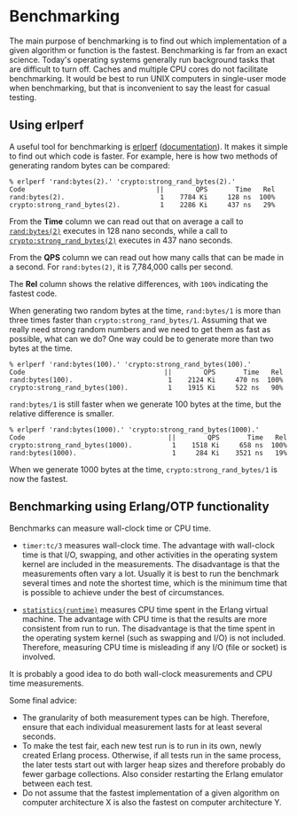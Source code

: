 <!--
%CopyrightBegin%

Copyright Ericsson AB 2023-2024. All Rights Reserved.

Licensed under the Apache License, Version 2.0 (the "License");
you may not use this file except in compliance with the License.
You may obtain a copy of the License at

    http://www.apache.org/licenses/LICENSE-2.0

Unless required by applicable law or agreed to in writing, software
distributed under the License is distributed on an "AS IS" BASIS,
WITHOUT WARRANTIES OR CONDITIONS OF ANY KIND, either express or implied.
See the License for the specific language governing permissions and
limitations under the License.

%CopyrightEnd%
-->
# Benchmarking

The main purpose of benchmarking is to find out which implementation of a given
algorithm or function is the fastest. Benchmarking is far from an exact science.
Today's operating systems generally run background tasks that are difficult to
turn off. Caches and multiple CPU cores do not facilitate benchmarking. It would
be best to run UNIX computers in single-user mode when benchmarking, but that is
inconvenient to say the least for casual testing.

## Using erlperf

A useful tool for benchmarking is [erlperf](https://github.com/max-au/erlperf)
([documentation](https://hexdocs.pm/erlperf/erlperf.html)).
It makes it simple to find out which code is faster. For example, here is how
two methods of generating random bytes can be compared:

```text
% erlperf 'rand:bytes(2).' 'crypto:strong_rand_bytes(2).'
Code                                 ||        QPS       Time   Rel
rand:bytes(2).                        1    7784 Ki     128 ns  100%
crypto:strong_rand_bytes(2).          1    2286 Ki     437 ns   29%
```

From the **Time** column we can read out that on average a call to
[`rand:bytes(2)`](`rand:bytes/1`) executes in 128 nano seconds, while
a call to
[`crypto:strong_rand_bytes(2)`](`crypto:strong_rand_bytes/1`) executes
in 437 nano seconds.

From the **QPS** column we can read out how many calls that can be
made in a second. For `rand:bytes(2)`, it is 7,784,000 calls per second.

The **Rel** column shows the relative differences, with `100%` indicating
the fastest code.

When generating two random bytes at the time, `rand:bytes/1` is more
than three times faster than `crypto:strong_rand_bytes/1`. Assuming
that we really need strong random numbers and we need to get them as
fast as possible, what can we do? One way could be to generate more
than two bytes at the time.

```text
% erlperf 'rand:bytes(100).' 'crypto:strong_rand_bytes(100).'
Code                                   ||        QPS       Time   Rel
rand:bytes(100).                        1    2124 Ki     470 ns  100%
crypto:strong_rand_bytes(100).          1    1915 Ki     522 ns   90%
```

`rand:bytes/1` is still faster when we generate 100 bytes at the time,
but the relative difference is smaller.

```
% erlperf 'rand:bytes(1000).' 'crypto:strong_rand_bytes(1000).'
Code                                    ||        QPS       Time   Rel
crypto:strong_rand_bytes(1000).          1    1518 Ki     658 ns  100%
rand:bytes(1000).                        1     284 Ki    3521 ns   19%
```

When we generate 1000 bytes at the time, `crypto:strong_rand_bytes/1` is
now the fastest.

## Benchmarking using Erlang/OTP functionality

Benchmarks can measure wall-clock time or CPU time.

- `timer:tc/3` measures wall-clock time. The advantage with wall-clock time is
  that I/O, swapping, and other activities in the operating system kernel are
  included in the measurements. The disadvantage is that the measurements often
  vary a lot. Usually it is best to run the benchmark several times and note
  the shortest time, which is the minimum time that is possible to achieve
  under the best of circumstances.

- [`statistics(runtime)`](`erlang:statistics/1`) measures CPU time spent
  in the Erlang virtual machine. The advantage with CPU time is that
  the results are more consistent from run to run. The disadvantage is
  that the time spent in the operating system kernel (such as swapping
  and I/O) is not included. Therefore, measuring CPU time is
  misleading if any I/O (file or socket) is involved.

It is probably a good idea to do both wall-clock measurements and CPU time
measurements.

Some final advice:

- The granularity of both measurement types can be high. Therefore, ensure that
  each individual measurement lasts for at least several seconds.
- To make the test fair, each new test run is to run in its own, newly created
  Erlang process. Otherwise, if all tests run in the same process, the later
  tests start out with larger heap sizes and therefore probably do fewer garbage
  collections. Also consider restarting the Erlang emulator between each test.
- Do not assume that the fastest implementation of a given algorithm on computer
  architecture X is also the fastest on computer architecture Y.
